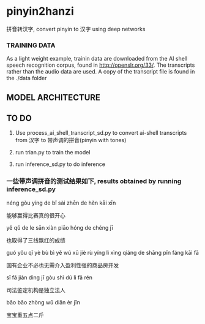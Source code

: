 # pinyin2hanzi
拼音转汉字,  convert pinyin to 汉字 using deep networks


### TRAINING DATA
As a light weight example, trainin data are downloaded from the AI shell speech recognition corpus, 
found in http://openslr.org/33/. The transcripts rather than the audio data are used. A copy of the transcript file is found in the ./data folder

## MODEL ARCHITECTURE




## TO DO
1. Use process_ai_shell_transcript_sd.py to convert ai-shell transcripts from 汉字 to 带声调的拼音(pinyin with tones)

2. run trian.py to train the model

3. run inference_sd.py to do inference





### 一些带声调拼音的测试结果如下, results obtained by running inference_sd.py

néng gòu yíng de bǐ sài zhēn de hěn kāi xīn

能够赢得比赛真的很开心

yě qǔ de le sān xiàn piāo hóng de chéng jī

也取得了三线飘红的成绩

guó yǒu qǐ yè bù bì yě wú xū jiè rù yíng lì xìng qiáng de shāng pǐn fáng kāi fā

国有企业不必也无需介入盈利性强的商品房开发

sī fǎ jiàn dìng jī gòu shì dú lì fǎ rén

司法鉴定机构是独立法人

bǎo bǎo zhòng wǔ diǎn èr jīn

宝宝重五点二斤
